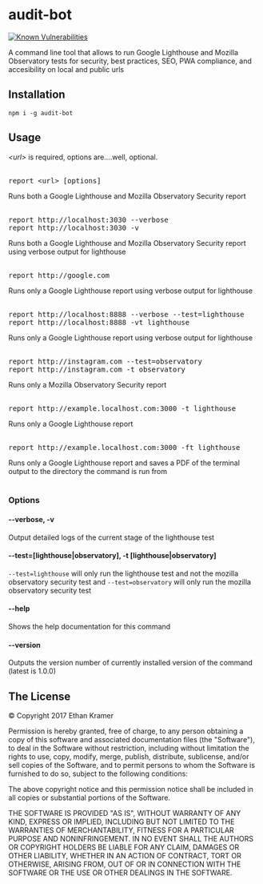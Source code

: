 # audit-bot
                
[![Known Vulnerabilities](https://snyk.io/test/github/ekdevdes/audit-bot/badge.svg?targetFile=package.json)](https://snyk.io/test/github/ekdevdes/audit-bot?targetFile=package.json)

A command line tool that allows to run Google Lighthouse and Mozilla Observatory tests for security, best practices, SEO, PWA compliance, and accesibility on local and public urls

## Installation

`npm i -g audit-bot`

## Usage
*&lt;url&gt;* is required, options are....well, optional.<br><br>

<pre>
report &lt;url&gt; [options]
</pre>
Runs both a Google Lighthouse and Mozilla Observatory Security report<br><br>

<pre>
report http://localhost:3030 --verbose
report http://localhost:3030 -v
</pre>
Runs both a Google Lighthouse and Mozilla Observatory Security report using verbose output for lighthouse<br><br>

<pre>
report http://google.com
</pre>
Runs only a Google Lighthouse report using verbose output for lighthouse<br><br>

<pre>
report http://localhost:8888 --verbose --test=lighthouse
report http://localhost:8888 -vt lighthouse
</pre>
Runs only a Google Lighthouse report using verbose output for lighthouse<br><br>

<pre>
report http://instagram.com --test=observatory
report http://instagram.com -t observatory
</pre>
Runs only a Mozilla Observatory Security report<br><br>

<pre>
report http://example.localhost.com:3000 -t lighthouse
</pre>
Runs only a Google Lighthouse report<br><br>

<pre>
report http://example.localhost.com:3000 -ft lighthouse
</pre>
Runs only a Google Lighthouse report and saves a PDF of the terminal output to the directory the command is run from<br><br>

### Options

#### --verbose, -v
Output detailed logs of the current stage of the lighthouse test

#### --test=[lighthouse|observatory], -t [lighthouse|observatory]
`--test=lighthouse` will only run the lighthouse test and not the mozilla observatory security test and `--test=observatory` will only run the mozilla observatory security test

#### --help
Shows the help documentation for this command

#### --version
Outputs the version number of currently installed version of the command (latest is 1.0.0)

## The License

&copy; Copyright 2017 Ethan Kramer

Permission is hereby granted, free of charge, to any person obtaining a copy of this software and associated documentation files (the "Software"), to deal in the Software without restriction, including without limitation the rights to use, copy, modify, merge, publish, distribute, sublicense, and/or sell copies of the Software, and to permit persons to whom the Software is furnished to do so, subject to the following conditions:

The above copyright notice and this permission notice shall be included in all copies or substantial portions of the Software.

THE SOFTWARE IS PROVIDED "AS IS", WITHOUT WARRANTY OF ANY KIND, EXPRESS OR IMPLIED, INCLUDING BUT NOT LIMITED TO THE WARRANTIES OF MERCHANTABILITY, FITNESS FOR A PARTICULAR PURPOSE AND NONINFRINGEMENT. IN NO EVENT SHALL THE AUTHORS OR COPYRIGHT HOLDERS BE LIABLE FOR ANY CLAIM, DAMAGES OR OTHER LIABILITY, WHETHER IN AN ACTION OF CONTRACT, TORT OR OTHERWISE, ARISING FROM, OUT OF OR IN CONNECTION WITH THE SOFTWARE OR THE USE OR OTHER DEALINGS IN THE SOFTWARE.
